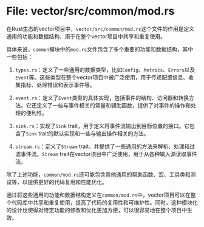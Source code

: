 # File: vector/src/common/mod.rs

在Rust生态的vector项目中，`vector/src/common/mod.rs`这个文件的作用是定义通用的功能和数据结构，用于在整个vector项目中共享和重复使用。

具体来说，`common`模块中的`mod.rs`文件包含了多个重要的功能和数据结构，其中一些包括：

1. `types.rs`：定义了一些通用的数据类型，比如`Config`、`Metrics`、`Errors`以及`Event`等。这些类型在整个vector项目中被广泛使用，用于传递配置信息、收集指标、处理错误和表示事件等。

2. `event.rs`：定义了`Event`类型的具体实现，包括事件的结构、访问器和转换方法。它还定义了一些与事件相关的常量和辅助函数，提供了对事件的操作和处理的便利性。

3. `sink.rs`：实现了`Sink` trait，用于定义将事件流输出到目标位置的接口。它包含了`Sink` trait的默认实现和一些与输出操作相关的方法。

4. `stream.rs`：定义了`Stream` trait，并提供了一些通用的方法来解析、处理和过滤事件流。`Stream` trait在vector项目中广泛使用，用于从各种输入源读取事件流。

除了上述功能，`common/mod.rs`还可能包含其他通用的帮助函数、宏、工具类和测试等，以提供更好的代码复用和性能优化。

通过将这些通用的功能和数据结构定义在`common/mod.rs`中，vector项目可以在整个代码库中共享和重复使用，提高了代码的复用性和可维护性。同时，这种模块化的设计也使得对特定功能的修改和优化更加方便，可以很容易地在整个项目中生效。

